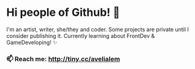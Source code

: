 # Hi people of Github! 🌱
I'm an artist, writer, she/they and coder.
Some projects are private until I consider publishing it. Currently learning about FrontDev & GameDeveloping! ✨
### 📫 Reach me: http://tiny.cc/avelialem
